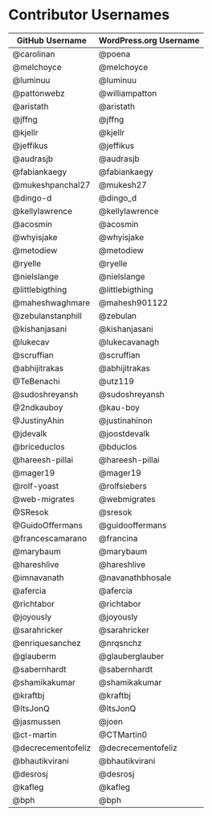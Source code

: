 # Contributor Usernames

| GitHub Username | WordPress.org Username|
| --------------- | --------------------- |
| @carolinan | @poena |
| @melchoyce | @melchoyce |
| @luminuu | @luminuu |
| @pattonwebz | @williampatton |
| @aristath | @aristath |
| @jffng | @jffng |
| @kjellr | @kjellr |
| @jeffikus | @jeffikus |
| @audrasjb | @audrasjb |
| @fabiankaegy | @fabiankaegy |
| @mukeshpanchal27 | @mukesh27 |
| @dingo-d | @dingo_d |
| @kellylawrence | @kellylawrence |
| @acosmin | @acosmin |
| @whyisjake | @whyisjake |
| @metodiew | @metodiew |
| @ryelle | @ryelle |
| @nielslange | @nielslange |
| @littlebigthing | @littlebigthing |
| @maheshwaghmare | @mahesh901122 |
| @zebulanstanphill | @zebulan |
| @kishanjasani | @kishanjasani |
| @lukecav | @lukecavanagh |
| @scruffian | @scruffian |
| @abhijitrakas | @abhijitrakas |
| @TeBenachi | @utz119 |
| @sudoshreyansh | @sudoshreyansh |
| @2ndkauboy | @kau-boy |
| @JustinyAhin | @justinahinon |
| @jdevalk | @joostdevalk |
| @briceduclos | @bduclos |
| @hareesh-pillai | @hareesh-pillai |
| @mager19 | @mager19 |
| @rolf-yoast | @rolfsiebers
| @web-migrates | @webmigrates
| @SResok | @sresok |
| @GuidoOffermans | @guidooffermans |
| @francescamarano | @francina |
| @marybaum | @marybaum |
| @hareshlive | @hareshlive
| @imnavanath | @navanathbhosale |
| @afercia | @afercia |
| @richtabor | @richtabor |
| @joyously | @joyously |
| @sarahricker | @sarahricker |
| @enriquesanchez | @nrqsnchz |
| @glauberm | @glauberglauber |
| @sabernhardt | @sabernhardt |
| @shamikakumar | @shamikakumar |
| @kraftbj | @kraftbj |
| @ItsJonQ | @ItsJonQ |
| @jasmussen | @joen |
| @ct-martin | @CTMartin0 |
| @decrecementofeliz | @decrecementofeliz |
| @bhautikvirani | @bhautikvirani |
| @desrosj | @desrosj |
| @kafleg | @kafleg |
| @bph| @bph |
